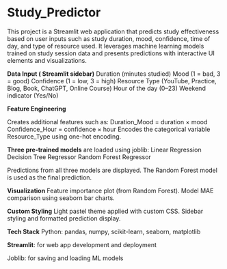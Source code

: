 # Study_Predictor
This project is a Streamlit web application that predicts study effectiveness based on user inputs such as study duration, mood, confidence, time of day, and type of resource used. It leverages machine learning models trained on study session data and presents predictions with interactive UI elements and visualizations.


**Data Input ( Streamlit sidebar)**
Duration (minutes studied)
Mood (1 = bad, 3 = good)
Confidence (1 = low, 3 = high)
Resource Type (YouTube, Practice, Blog, Book, ChatGPT, Online Course)
Hour of the day (0–23)
Weekend indicator (Yes/No)

**Feature Engineering**

Creates additional features such as:
Duration_Mood = duration × mood
Confidence_Hour = confidence × hour
Encodes the categorical variable Resource_Type using one-hot encoding.


**Three pre-trained models** are loaded using joblib:
Linear Regression
Decision Tree Regressor
Random Forest Regressor

Predictions from all three models are displayed.
The Random Forest model is used as the final prediction.

**Visualization**
Feature importance plot (from Random Forest).
Model MAE comparison using seaborn bar charts.

**Custom Styling**
Light pastel theme applied with custom CSS.
Sidebar styling and formatted prediction display.

**Tech Stack**
Python: pandas, numpy, scikit-learn, seaborn, matplotlib

**Streamlit**: for web app development and deployment

Joblib: for saving and loading ML models
